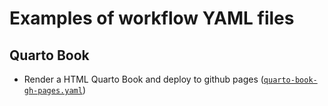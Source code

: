 # Examples of workflow YAML files

## Quarto Book

- Render a HTML Quarto Book and deploy to github pages ([`quarto-book-gh-pages.yaml`](./quarto-book-gh-pages.yaml))